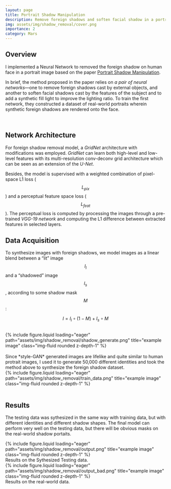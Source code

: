 ```yaml
---
layout: page
title: Portrait Shadow Manipulation
description: Remove foreign shadows and soften facial shadow in a portrait photo based on GridNet.
img: assets/img/shadow_removal/cover.png
importance: 2
category: Mars
---
```


## Overview

I implemented a Neural Network to removed the foreign shadow on human face in a portrait image based on the paper [Portrait Shadow Manipulation](https://ceciliavision.github.io/project-pages/portrait.html).

In brief, the method proposed in the paper relies on *a pair of neural networks*—one to
remove foreign shadows cast by external objects, and another to soften facial
shadows cast by the features of the subject and to add a synthetic fill light to
improve the lighting ratio. To train the first network, they constructed a dataset of real-world portraits wherein synthetic foreign shadows are rendered onto the face.

<br/>

## Network Architecture

For foreign shadow removal model, a *GridNet* architecture with modifications was employed. *GridNet* can learn both high-level and low-level features with its multi-resolution conv-deconv grid  architecture which can be seen as an extension of the *U-Net*. 

Besides, the model is supervised with a weighted combination of pixel-space L1 loss ($$L_{pix}$$) and a perceptual feature space loss ($$L_{feat}$$). The perceptual loss is computed by processing the images through a pre-trained *VGG-19 network* and computing the L1 difference between extracted features in selected layers.



## Data Acquisition

To synthesize images with foreign shadows, we model images as a linear 
blend between a “lit” image $$I_l$$ and a “shadowed” image $$I_s$$, according to 
some shadow mask $$M$$:

$$I=I_l\circ (1-M)+I_s\circ M$$

<br/>
<div class="row">
	<div class="col-2"></div>
    <div class="col-8">
        {% include figure.liquid loading="eager" path="assets/img/shadow_removal/shadow_generate.png" title="example image" class="img-fluid rounded z-depth-1" %}
    </div>
    <div class="col-2"></div>
</div>

<br/>
Since *style-GAN* generated images are lifelike and quite similar to human protrait images, I used it to generate 50,000 different identities and took the method above to synthesize the foreign shadow dataset.

<div class="row">
    <div class="col-sm mt-3 mt-md-0">
        {% include figure.liquid loading="eager" path="assets/img/shadow_removal/train_data.png" title="example image" class="img-fluid rounded z-depth-1" %}
    </div>
</div>

<br/>

## Results
The testing data was sythesized in the same way with training data, but with different identities and different shadow shapes. 
The final model can perform very well on the testing data, but there will be obvious masks on the real-world shadow portaits. 
<div class="row">
    <div class="col-sm mt-3 mt-md-0">
        {% include figure.liquid loading="eager" path="assets/img/shadow_removal/output.png" title="example image" class="img-fluid rounded z-depth-1" %}
    </div>
</div>
<div class="caption">
    Results on the Sythesized Testing data.
</div>
<div class="row">
    <div class="col">
        {% include figure.liquid loading="eager" path="assets/img/shadow_removal/output_bad.png" title="example image" class="img-fluid rounded z-depth-1" %}
    </div>
</div>
<div class="caption">
    Results on the real-world data.
</div>